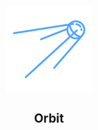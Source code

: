 <div align="center">
    <img src="./docs/images/icon.png" alt="orbit's logo" width="200" height="200" />
</div>

<h1 align="center">Orbit</h1>